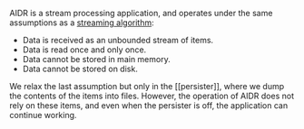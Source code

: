 AIDR is a stream processing application, and operates under the same assumptions as a [streaming algorithm](https://en.wikipedia.org/wiki/Streaming_algorithm):

* Data is received as an unbounded stream of items.
* Data is read once and only once.
* Data cannot be stored in main memory.
* Data cannot be stored on disk.

We relax the last assumption but only in the [[persister]], where we dump the contents of the items into files. However, the operation of AIDR does not rely on these items, and even when the persister is off, the application can continue working.